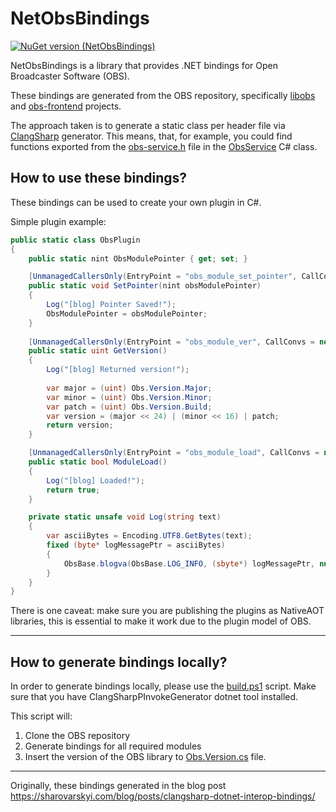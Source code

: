# NetObsBindings

[![NuGet version (NetObsBindings)](https://img.shields.io/nuget/v/NetObsBindings.svg?style=flat-square)](https://www.nuget.org/packages/NetObsBindings/)

NetObsBindings is a library that provides .NET bindings for Open Broadcaster Software (OBS).

These bindings are generated from the OBS repository, specifically [libobs](https://github.com/obsproject/obs-studio/tree/master/libobs) and [obs-frontend](https://github.com/obsproject/obs-studio/tree/master/UI/obs-frontend-api) projects.

The approach taken is to generate a static class per header file via [ClangSharp](https://github.com/dotnet/ClangSharp) generator.
This means, that, for example, you could find functions exported from the [obs-service.h](https://github.com/obsproject/obs-studio/blob/master/libobs/obs-service.h) file in the [ObsService](https://github.com/kostya9/NetObsBindings/blob/main/NetObsBindings/ObsInterop/ObsService.cs) C# class.

## How to use these bindings?

These bindings can be used to create your own plugin in C#.

Simple plugin example:

```c#
public static class ObsPlugin
{
    public static nint ObsModulePointer { get; set; }

    [UnmanagedCallersOnly(EntryPoint = "obs_module_set_pointer", CallConvs = new[] { typeof(System.Runtime.CompilerServices.CallConvCdecl) })]
    public static void SetPointer(nint obsModulePointer)
    {
        Log("[blog] Pointer Saved!");
        ObsModulePointer = obsModulePointer;
    }
    
    [UnmanagedCallersOnly(EntryPoint = "obs_module_ver", CallConvs = new[] { typeof(System.Runtime.CompilerServices.CallConvCdecl) })]
    public static uint GetVersion()
    {
        Log("[blog] Returned version!");
        
        var major = (uint) Obs.Version.Major;
        var minor = (uint) Obs.Version.Minor;
        var patch = (uint) Obs.Version.Build;
        var version = (major << 24) | (minor << 16) | patch;
        return version;
    }

    [UnmanagedCallersOnly(EntryPoint = "obs_module_load", CallConvs = new[] {typeof(System.Runtime.CompilerServices.CallConvCdecl)})]
    public static bool ModuleLoad()
    {
        Log("[blog] Loaded!");
        return true;
    }

    private static unsafe void Log(string text)
    {
        var asciiBytes = Encoding.UTF8.GetBytes(text);
        fixed (byte* logMessagePtr = asciiBytes)
        {
            ObsBase.blogva(ObsBase.LOG_INFO, (sbyte*) logMessagePtr, null);   
        }
    }
}
```

There is one caveat: make sure you are publishing the plugins as NativeAOT libraries, this is essential to make it work due to the plugin model of OBS.

---

## How to generate bindings locally?

In order to generate bindings locally, please use the [build.ps1](https://github.com/kostya9/NetObsBindings/blob/main/build.ps1) script. Make sure that you have ClangSharpPInvokeGenerator dotnet tool installed.

This script will:
1. Clone the OBS repository
2. Generate bindings for all required modules
3. Insert the version of the OBS library to [Obs.Version.cs](https://github.com/kostya9/NetObsBindings/blob/main/NetObsBindings/Obs.Version.cs) file.

---

Originally, these bindings generated in the blog post https://sharovarskyi.com/blog/posts/clangsharp-dotnet-interop-bindings/
